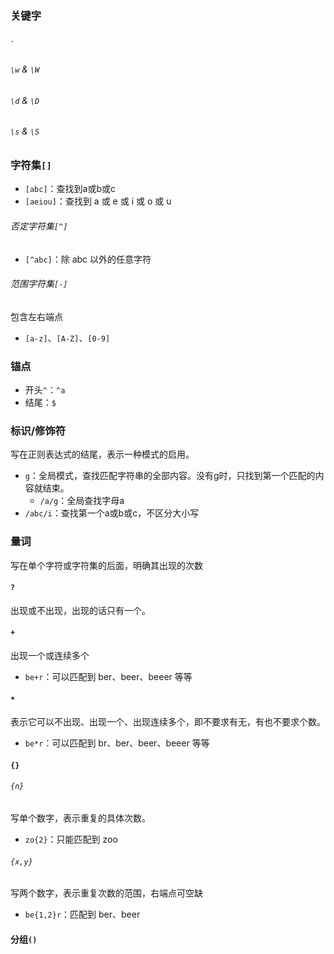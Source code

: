 ### 关键字
###### `.`
###### `\w` & `\W`

###### `\d` & `\D`
###### `\s` & `\S`
### 字符集`[]`
- `[abc]`：查找到a或b或c
- `[aeiou]`：查找到 a 或 e 或 i 或 o 或 u
###### 否定字符集`[^]`
- `[^abc]`：除 abc 以外的任意字符
###### 范围字符集`[-]`
包含左右端点
- `[a-z]`、`[A-Z]`、`[0-9]`
### 锚点
- 开头`^`：`^a`
- 结尾：`$`
### 标识/修饰符
写在正则表达式的结尾，表示一种模式的启用。
- `g`：全局模式，查找匹配字符串的全部内容。没有g时，只找到第一个匹配的内容就结束。
	- `/a/g`：全局查找字母a
- `/abc/i`：查找第一个a或b或c，不区分大小写
### 量词
写在单个字符或字符集的后面，明确其出现的次数
#### `?`
出现或不出现，出现的话只有一个。

#### `+`
出现一个或连续多个
- `be+r`：可以匹配到 ber、beer、beeer 等等
#### `*`
表示它可以不出现、出现一个、出现连续多个，即不要求有无，有也不要求个数。
- `be*r`：可以匹配到 br、ber、beer、beeer 等等
#### `{}`
###### `{n}`
写单个数字，表示重复的具体次数。
- `zo{2}`：只能匹配到 zoo
###### `{x,y}`
写两个数字，表示重复次数的范围，右端点可空缺
- `be{1,2}r`：匹配到 ber、beer
#### 分组`()`

